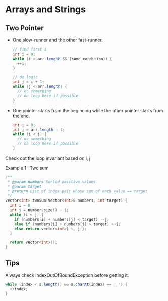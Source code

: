 # Arrays and Strings

## Two Pointer

- One slow-runner and the other fast-runner.
  ```java
  // find first i
  int i = 0;
  while (i < arr.length && {some_condition}) {
    ++i;
  }

  // do logic
  int j = i + 1;
  while (j < arr.length) {
    // do something
    // no loop here if possible
  }
  ```
- One pointer starts from the beginning while the other pointer starts from the end.
  ```java
  int i = 0;
  int j = arr.length - 1;
  while (i < j) {
    // do something
    // no loop here if possible
  }
  ```

Check out the loop invariant based on i, j

Example 1 : Two sum

```cpp
/**
 * @param numbers Sorted positive values
 * @param target
 * @return List of index pair whose sum of each value == target
 */
vector<int> twoSum(vector<int>& numbers, int target) {
  int i = 0
  int j = number.size() - 1;
  while (i < j) {
    if (numbers[i] + numbers[j] < target) --j;
    else if (numbers[i] + numbers[j] > target) ++i;
    else return vector<int>{ i, j };
  }

  return vector<int>();
}
```

## Tips

Always check IndexOutOfBoundException before getting it.

```java
while (index < s.length() && s.charAt(index) == ' ') {
  ++index;
}
```

